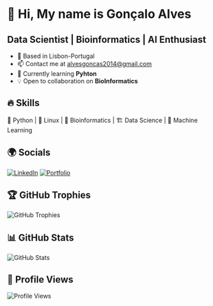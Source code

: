 # 👋 Hi, My name is Gonçalo Alves

## Data Scientist | Bioinformatics | AI Enthusiast

- 📍 Based in Lisbon-Portugal
- 📫 Contact me at alvesgoncas2014@gmail.com
- 🌱 Currently learning **Pyhton**
- 💡 Open to collaboration on **BioInformatics**

## 🔥 Skills
🐍 Python | 🐧 Linux | 🧬 Bioinformatics | 🏗️ Data Science | 🔬 Machine Learning

## 🌍 Socials
[![LinkedIn](https://img.shields.io/badge/-LinkedIn-blue?style=flat-square&logo=LinkedIn&logoColor=white)](https://linkedin.com/in/yourprofile)
[![Portfolio](https://img.shields.io/badge/-Portfolio-green?style=flat-square&logo=website&logoColor=white)](https://yourportfolio.com)

## 🏆 GitHub Trophies
![GitHub Trophies](https://github-profile-trophy.vercel.app/?username=yourusername&theme=darkhub&row=2&column=3)

## 📊 GitHub Stats
![GitHub Stats](https://github-readme-stats.vercel.app/api?username=yourusername&show_icons=true&theme=tokyonight)

## 🎯 Profile Views
![Profile Views](https://komarev.com/ghpvc/?username=yourusername&color=blue)
